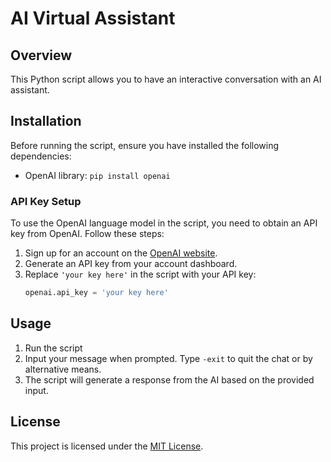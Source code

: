 # AI Virtual Assistant

## Overview
This Python script allows you to have an interactive conversation with an AI assistant. 

## Installation
Before running the script, ensure you have installed the following dependencies:
- OpenAI library: `pip install openai`

### API Key Setup
To use the OpenAI language model in the script, you need to obtain an API key from OpenAI. Follow these steps:
1. Sign up for an account on the [OpenAI website](https://openai.com/).
2. Generate an API key from your account dashboard.
3. Replace `'your key here'` in the script with your API key:
    ```python
    openai.api_key = 'your key here'
    ```

## Usage
1. Run the script
2. Input your message when prompted. Type `-exit` to quit the chat or by alternative means.
3. The script will generate a response from the AI based on the provided input.

## License
This project is licensed under the [MIT License](LICENSE).